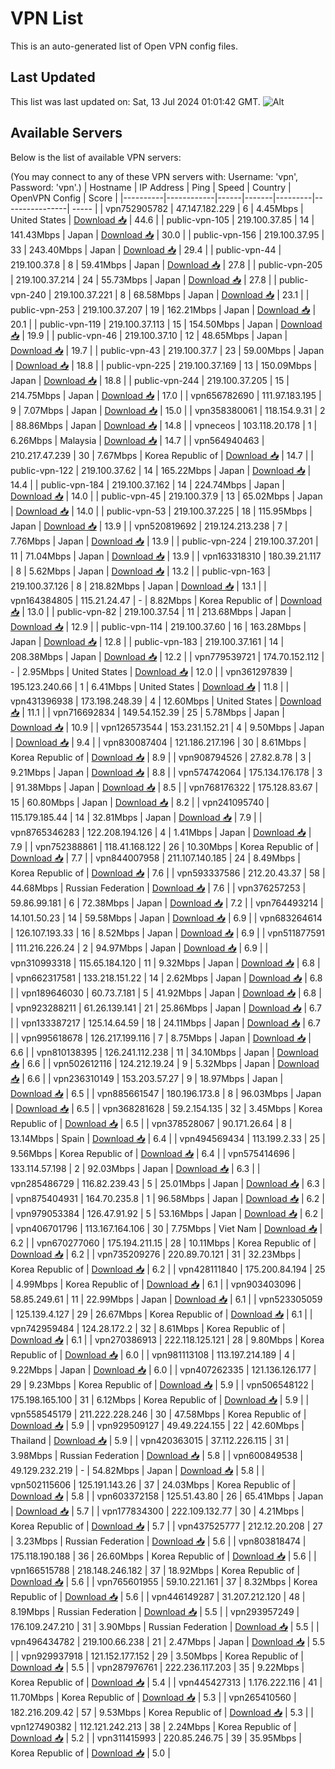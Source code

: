 # VPN List

This is an auto-generated list of Open VPN config files.

## Last Updated

This list was last updated on: Sat, 13 Jul 2024 01:01:42 GMT.
![Alt](https://repobeats.axiom.co/api/embed/186b98318ef1479477931607c1ad7d823f12451f.svg "Repobeats analytics image")

## Available Servers

Below is the list of available VPN servers:

(You may connect to any of these VPN servers with: Username: 'vpn', Password: 'vpn'.)
| Hostname | IP Address | Ping | Speed | Country | OpenVPN Config | Score |
|----------|------------|------|-------|---------|----------------| ----- |
| vpn752905782 | 47.147.182.229 | 6 | 4.45Mbps | United States | [Download 📥](./configs/server_0_US.ovpn) | 44.6 |
| public-vpn-105 | 219.100.37.85 | 14 | 141.43Mbps | Japan | [Download 📥](./configs/server_1_JP.ovpn) | 30.0 |
| public-vpn-156 | 219.100.37.95 | 33 | 243.40Mbps | Japan | [Download 📥](./configs/server_2_JP.ovpn) | 29.4 |
| public-vpn-44 | 219.100.37.8 | 8 | 59.41Mbps | Japan | [Download 📥](./configs/server_3_JP.ovpn) | 27.8 |
| public-vpn-205 | 219.100.37.214 | 24 | 55.73Mbps | Japan | [Download 📥](./configs/server_4_JP.ovpn) | 27.8 |
| public-vpn-240 | 219.100.37.221 | 8 | 68.58Mbps | Japan | [Download 📥](./configs/server_5_JP.ovpn) | 23.1 |
| public-vpn-253 | 219.100.37.207 | 19 | 162.21Mbps | Japan | [Download 📥](./configs/server_6_JP.ovpn) | 20.1 |
| public-vpn-119 | 219.100.37.113 | 15 | 154.50Mbps | Japan | [Download 📥](./configs/server_7_JP.ovpn) | 19.9 |
| public-vpn-46 | 219.100.37.10 | 12 | 48.65Mbps | Japan | [Download 📥](./configs/server_8_JP.ovpn) | 19.7 |
| public-vpn-43 | 219.100.37.7 | 23 | 59.00Mbps | Japan | [Download 📥](./configs/server_9_JP.ovpn) | 18.8 |
| public-vpn-225 | 219.100.37.169 | 13 | 150.09Mbps | Japan | [Download 📥](./configs/server_10_JP.ovpn) | 18.8 |
| public-vpn-244 | 219.100.37.205 | 15 | 214.75Mbps | Japan | [Download 📥](./configs/server_11_JP.ovpn) | 17.0 |
| vpn656782690 | 111.97.183.195 | 9 | 7.07Mbps | Japan | [Download 📥](./configs/server_12_JP.ovpn) | 15.0 |
| vpn358380061 | 118.154.9.31 | 2 | 88.86Mbps | Japan | [Download 📥](./configs/server_13_JP.ovpn) | 14.8 |
| vpneceos | 103.118.20.178 | 1 | 6.26Mbps | Malaysia | [Download 📥](./configs/server_14_MY.ovpn) | 14.7 |
| vpn564940463 | 210.217.47.239 | 30 | 7.67Mbps | Korea Republic of | [Download 📥](./configs/server_15_KR.ovpn) | 14.7 |
| public-vpn-122 | 219.100.37.62 | 14 | 165.22Mbps | Japan | [Download 📥](./configs/server_16_JP.ovpn) | 14.4 |
| public-vpn-184 | 219.100.37.162 | 14 | 224.74Mbps | Japan | [Download 📥](./configs/server_17_JP.ovpn) | 14.0 |
| public-vpn-45 | 219.100.37.9 | 13 | 65.02Mbps | Japan | [Download 📥](./configs/server_18_JP.ovpn) | 14.0 |
| public-vpn-53 | 219.100.37.225 | 18 | 115.95Mbps | Japan | [Download 📥](./configs/server_19_JP.ovpn) | 13.9 |
| vpn520819692 | 219.124.213.238 | 7 | 7.76Mbps | Japan | [Download 📥](./configs/server_20_JP.ovpn) | 13.9 |
| public-vpn-224 | 219.100.37.201 | 11 | 71.04Mbps | Japan | [Download 📥](./configs/server_21_JP.ovpn) | 13.9 |
| vpn163318310 | 180.39.21.117 | 8 | 5.62Mbps | Japan | [Download 📥](./configs/server_22_JP.ovpn) | 13.2 |
| public-vpn-163 | 219.100.37.126 | 8 | 218.82Mbps | Japan | [Download 📥](./configs/server_23_JP.ovpn) | 13.1 |
| vpn164384805 | 115.21.24.47 | - | 8.82Mbps | Korea Republic of | [Download 📥](./configs/server_24_KR.ovpn) | 13.0 |
| public-vpn-82 | 219.100.37.54 | 11 | 213.68Mbps | Japan | [Download 📥](./configs/server_25_JP.ovpn) | 12.9 |
| public-vpn-114 | 219.100.37.60 | 16 | 163.28Mbps | Japan | [Download 📥](./configs/server_26_JP.ovpn) | 12.8 |
| public-vpn-183 | 219.100.37.161 | 14 | 208.38Mbps | Japan | [Download 📥](./configs/server_27_JP.ovpn) | 12.2 |
| vpn779539721 | 174.70.152.112 | - | 2.95Mbps | United States | [Download 📥](./configs/server_28_US.ovpn) | 12.0 |
| vpn361297839 | 195.123.240.66 | 1 | 6.41Mbps | United States | [Download 📥](./configs/server_29_US.ovpn) | 11.8 |
| vpn431396938 | 173.198.248.39 | 4 | 12.60Mbps | United States | [Download 📥](./configs/server_30_US.ovpn) | 11.1 |
| vpn716692834 | 149.54.152.39 | 25 | 5.78Mbps | Japan | [Download 📥](./configs/server_31_JP.ovpn) | 10.9 |
| vpn126573544 | 153.231.152.21 | 4 | 9.50Mbps | Japan | [Download 📥](./configs/server_32_JP.ovpn) | 9.4 |
| vpn830087404 | 121.186.217.196 | 30 | 8.61Mbps | Korea Republic of | [Download 📥](./configs/server_33_KR.ovpn) | 8.9 |
| vpn908794526 | 27.82.8.78 | 3 | 9.21Mbps | Japan | [Download 📥](./configs/server_34_JP.ovpn) | 8.8 |
| vpn574742064 | 175.134.176.178 | 3 | 91.38Mbps | Japan | [Download 📥](./configs/server_35_JP.ovpn) | 8.5 |
| vpn768176322 | 175.128.83.67 | 15 | 60.80Mbps | Japan | [Download 📥](./configs/server_36_JP.ovpn) | 8.2 |
| vpn241095740 | 115.179.185.44 | 14 | 32.81Mbps | Japan | [Download 📥](./configs/server_37_JP.ovpn) | 7.9 |
| vpn8765346283 | 122.208.194.126 | 4 | 1.41Mbps | Japan | [Download 📥](./configs/server_38_JP.ovpn) | 7.9 |
| vpn752388861 | 118.41.168.122 | 26 | 10.30Mbps | Korea Republic of | [Download 📥](./configs/server_39_KR.ovpn) | 7.7 |
| vpn844007958 | 211.107.140.185 | 24 | 8.49Mbps | Korea Republic of | [Download 📥](./configs/server_40_KR.ovpn) | 7.6 |
| vpn593337586 | 212.20.43.37 | 58 | 44.68Mbps | Russian Federation | [Download 📥](./configs/server_41_RU.ovpn) | 7.6 |
| vpn376257253 | 59.86.99.181 | 6 | 72.38Mbps | Japan | [Download 📥](./configs/server_42_JP.ovpn) | 7.2 |
| vpn764493214 | 14.101.50.23 | 14 | 59.58Mbps | Japan | [Download 📥](./configs/server_43_JP.ovpn) | 6.9 |
| vpn683264614 | 126.107.193.33 | 16 | 8.52Mbps | Japan | [Download 📥](./configs/server_44_JP.ovpn) | 6.9 |
| vpn511877591 | 111.216.226.24 | 2 | 94.97Mbps | Japan | [Download 📥](./configs/server_45_JP.ovpn) | 6.9 |
| vpn310993318 | 115.65.184.120 | 11 | 9.32Mbps | Japan | [Download 📥](./configs/server_46_JP.ovpn) | 6.8 |
| vpn662317581 | 133.218.151.22 | 14 | 2.62Mbps | Japan | [Download 📥](./configs/server_47_JP.ovpn) | 6.8 |
| vpn189646030 | 60.73.7.181 | 5 | 41.92Mbps | Japan | [Download 📥](./configs/server_48_JP.ovpn) | 6.8 |
| vpn923288211 | 61.26.139.141 | 21 | 25.86Mbps | Japan | [Download 📥](./configs/server_49_JP.ovpn) | 6.7 |
| vpn133387217 | 125.14.64.59 | 18 | 24.11Mbps | Japan | [Download 📥](./configs/server_50_JP.ovpn) | 6.7 |
| vpn995618678 | 126.217.199.116 | 7 | 8.75Mbps | Japan | [Download 📥](./configs/server_51_JP.ovpn) | 6.6 |
| vpn810138395 | 126.241.112.238 | 11 | 34.10Mbps | Japan | [Download 📥](./configs/server_52_JP.ovpn) | 6.6 |
| vpn502612116 | 124.212.19.24 | 9 | 5.32Mbps | Japan | [Download 📥](./configs/server_53_JP.ovpn) | 6.6 |
| vpn236310149 | 153.203.57.27 | 9 | 18.97Mbps | Japan | [Download 📥](./configs/server_54_JP.ovpn) | 6.5 |
| vpn885661547 | 180.196.173.8 | 8 | 96.03Mbps | Japan | [Download 📥](./configs/server_55_JP.ovpn) | 6.5 |
| vpn368281628 | 59.2.154.135 | 32 | 3.45Mbps | Korea Republic of | [Download 📥](./configs/server_56_KR.ovpn) | 6.5 |
| vpn378528067 | 90.171.26.64 | 8 | 13.14Mbps | Spain | [Download 📥](./configs/server_57_ES.ovpn) | 6.4 |
| vpn494569434 | 113.199.2.33 | 25 | 9.56Mbps | Korea Republic of | [Download 📥](./configs/server_58_KR.ovpn) | 6.4 |
| vpn575414696 | 133.114.57.198 | 2 | 92.03Mbps | Japan | [Download 📥](./configs/server_59_JP.ovpn) | 6.3 |
| vpn285486729 | 116.82.239.43 | 5 | 25.01Mbps | Japan | [Download 📥](./configs/server_60_JP.ovpn) | 6.3 |
| vpn875404931 | 164.70.235.8 | 1 | 96.58Mbps | Japan | [Download 📥](./configs/server_61_JP.ovpn) | 6.2 |
| vpn979053384 | 126.47.91.92 | 5 | 53.16Mbps | Japan | [Download 📥](./configs/server_62_JP.ovpn) | 6.2 |
| vpn406701796 | 113.167.164.106 | 30 | 7.75Mbps | Viet Nam | [Download 📥](./configs/server_63_VN.ovpn) | 6.2 |
| vpn670277060 | 175.194.211.15 | 28 | 10.11Mbps | Korea Republic of | [Download 📥](./configs/server_64_KR.ovpn) | 6.2 |
| vpn735209276 | 220.89.70.121 | 31 | 32.23Mbps | Korea Republic of | [Download 📥](./configs/server_65_KR.ovpn) | 6.2 |
| vpn428111840 | 175.200.84.194 | 25 | 4.99Mbps | Korea Republic of | [Download 📥](./configs/server_66_KR.ovpn) | 6.1 |
| vpn903403096 | 58.85.249.61 | 11 | 22.99Mbps | Japan | [Download 📥](./configs/server_67_JP.ovpn) | 6.1 |
| vpn523305059 | 125.139.4.127 | 29 | 26.67Mbps | Korea Republic of | [Download 📥](./configs/server_68_KR.ovpn) | 6.1 |
| vpn742959484 | 124.28.172.2 | 32 | 8.61Mbps | Korea Republic of | [Download 📥](./configs/server_69_KR.ovpn) | 6.1 |
| vpn270386913 | 222.118.125.121 | 28 | 9.80Mbps | Korea Republic of | [Download 📥](./configs/server_70_KR.ovpn) | 6.0 |
| vpn981113108 | 113.197.214.189 | 4 | 9.22Mbps | Japan | [Download 📥](./configs/server_71_JP.ovpn) | 6.0 |
| vpn407262335 | 121.136.126.177 | 29 | 9.23Mbps | Korea Republic of | [Download 📥](./configs/server_72_KR.ovpn) | 5.9 |
| vpn506548122 | 175.198.165.100 | 31 | 6.12Mbps | Korea Republic of | [Download 📥](./configs/server_73_KR.ovpn) | 5.9 |
| vpn558545179 | 211.222.228.246 | 30 | 47.58Mbps | Korea Republic of | [Download 📥](./configs/server_74_KR.ovpn) | 5.9 |
| vpn929509127 | 49.49.224.155 | 22 | 42.60Mbps | Thailand | [Download 📥](./configs/server_75_TH.ovpn) | 5.9 |
| vpn420363015 | 37.112.226.115 | 31 | 3.98Mbps | Russian Federation | [Download 📥](./configs/server_76_RU.ovpn) | 5.8 |
| vpn600849538 | 49.129.232.219 | - | 54.82Mbps | Japan | [Download 📥](./configs/server_77_JP.ovpn) | 5.8 |
| vpn502115606 | 125.191.143.26 | 37 | 24.03Mbps | Korea Republic of | [Download 📥](./configs/server_78_KR.ovpn) | 5.8 |
| vpn603372158 | 125.51.43.80 | 26 | 65.41Mbps | Japan | [Download 📥](./configs/server_79_JP.ovpn) | 5.7 |
| vpn177834300 | 222.109.132.77 | 30 | 4.21Mbps | Korea Republic of | [Download 📥](./configs/server_80_KR.ovpn) | 5.7 |
| vpn437525777 | 212.12.20.208 | 27 | 3.23Mbps | Russian Federation | [Download 📥](./configs/server_81_RU.ovpn) | 5.6 |
| vpn803818474 | 175.118.190.188 | 36 | 26.60Mbps | Korea Republic of | [Download 📥](./configs/server_82_KR.ovpn) | 5.6 |
| vpn166515788 | 218.148.246.182 | 37 | 18.92Mbps | Korea Republic of | [Download 📥](./configs/server_83_KR.ovpn) | 5.6 |
| vpn765601955 | 59.10.221.161 | 37 | 8.32Mbps | Korea Republic of | [Download 📥](./configs/server_84_KR.ovpn) | 5.6 |
| vpn446149287 | 31.207.212.120 | 48 | 8.19Mbps | Russian Federation | [Download 📥](./configs/server_85_RU.ovpn) | 5.5 |
| vpn293957249 | 176.109.247.210 | 31 | 3.90Mbps | Russian Federation | [Download 📥](./configs/server_86_RU.ovpn) | 5.5 |
| vpn496434782 | 219.100.66.238 | 21 | 2.47Mbps | Japan | [Download 📥](./configs/server_87_JP.ovpn) | 5.5 |
| vpn929937918 | 121.152.177.152 | 29 | 3.50Mbps | Korea Republic of | [Download 📥](./configs/server_88_KR.ovpn) | 5.5 |
| vpn287976761 | 222.236.117.203 | 35 | 9.22Mbps | Korea Republic of | [Download 📥](./configs/server_89_KR.ovpn) | 5.4 |
| vpn445427313 | 1.176.222.116 | 41 | 11.70Mbps | Korea Republic of | [Download 📥](./configs/server_90_KR.ovpn) | 5.3 |
| vpn265410560 | 182.216.209.42 | 57 | 9.53Mbps | Korea Republic of | [Download 📥](./configs/server_91_KR.ovpn) | 5.3 |
| vpn127490382 | 112.121.242.213 | 38 | 2.24Mbps | Korea Republic of | [Download 📥](./configs/server_92_KR.ovpn) | 5.2 |
| vpn311415993 | 220.85.246.75 | 39 | 35.95Mbps | Korea Republic of | [Download 📥](./configs/server_93_KR.ovpn) | 5.0 |
